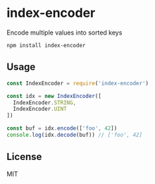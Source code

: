 # index-encoder

Encode multiple values into sorted keys

```
npm install index-encoder
```

## Usage

``` js
const IndexEncoder = require('index-encoder')

const idx = new IndexEncoder([
  IndexEncoder.STRING,
  IndexEncoder.UINT
])

const buf = idx.encode(['foo', 42])
console.log(idx.decode(buf)) // ['foo', 42]
```

## License

MIT
